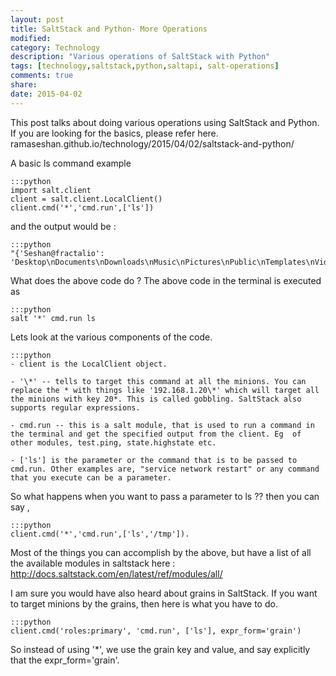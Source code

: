```yaml
---
layout: post
title: SaltStack and Python- More Operations
modified:
category: Technology
description: "Various operations of SaltStack with Python"
tags: [technology,saltstack,python,saltapi, salt-operations]
comments: true
share:
date: 2015-04-02
---
```


This post talks about doing various operations using SaltStack and Python. If you are looking for the basics, please refer here. ramaseshan.github.io/technology/2015/04/02/saltstack-and-python/

A basic ls command example

    :::python
    import salt.client
    client = salt.client.LocalClient()
    client.cmd('*','cmd.run',['ls'])

and the output would be :

    :::python
    "{'Seshan@fractalio': 'Desktop\nDocuments\nDownloads\nMusic\nPictures\nPublic\nTemplates\nVideos\ntest'}"

What does the above code do ?
The above code in the terminal is executed as

    :::python
    salt '*' cmd.run ls

Lets look at the various components of the code.

    :::python
    - client is the LocalClient object.

    - '\*' -- tells to target this command at all the minions. You can replace the * with things like '192.168.1.20\*' which will target all the minions with key 20*. This is called gobbling. SaltStack also supports regular expressions.

    - cmd.run -- this is a salt module, that is used to run a command in the terminal and get the specified output from the client. Eg  of other modules, test.ping, state.highstate etc.

    - ['ls'] is the parameter or the command that is to be passed to cmd.run. Other examples are, "service network restart" or any command that you execute can be a parameter.

 So what happens when you want to pass a parameter to ls ?? then you can say ,

    :::python
    client.cmd('*','cmd.run',['ls','/tmp']).

Most of the things you can accomplish by the above, but have a list of all the available modules in saltstack here : http://docs.saltstack.com/en/latest/ref/modules/all/


I am sure you would have also heard about grains in SaltStack.
If you want to target minions by the grains, then here is what you have to do.

    :::python
  	client.cmd('roles:primary', 'cmd.run', ['ls'], expr_form='grain')

So instead of using '*', we use the grain key and value, and say explicitly that the expr_form='grain'.
